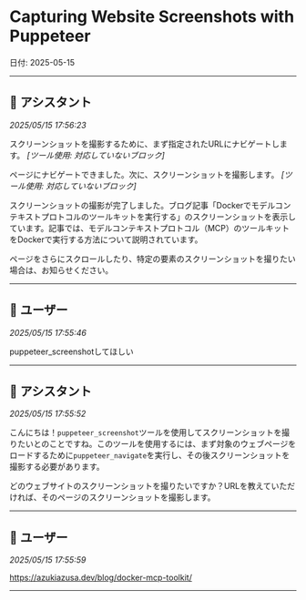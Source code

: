 # Capturing Website Screenshots with Puppeteer

日付: 2025-05-15

---

## 🤖 アシスタント
*2025/05/15 17:56:23*

スクリーンショットを撮影するために、まず指定されたURLにナビゲートします。
*[ツール使用: 対応していないブロック]*



ページにナビゲートできました。次に、スクリーンショットを撮影します。
*[ツール使用: 対応していないブロック]*



スクリーンショットの撮影が完了しました。ブログ記事「Dockerでモデルコンテキストプロトコルのツールキットを実行する」のスクリーンショットを表示しています。記事では、モデルコンテキストプロトコル（MCP）のツールキットをDockerで実行する方法について説明されています。

ページをさらにスクロールしたり、特定の要素のスクリーンショットを撮りたい場合は、お知らせください。

---

## 👤 ユーザー
*2025/05/15 17:55:46*

puppeteer_screenshotしてほしい

---

## 🤖 アシスタント
*2025/05/15 17:55:52*

こんにちは！`puppeteer_screenshot`ツールを使用してスクリーンショットを撮りたいとのことですね。このツールを使用するには、まず対象のウェブページをロードするために`puppeteer_navigate`を実行し、その後スクリーンショットを撮影する必要があります。

どのウェブサイトのスクリーンショットを撮りたいですか？URLを教えていただければ、そのページのスクリーンショットを撮影します。

---

## 👤 ユーザー
*2025/05/15 17:55:59*

https://azukiazusa.dev/blog/docker-mcp-toolkit/

---
